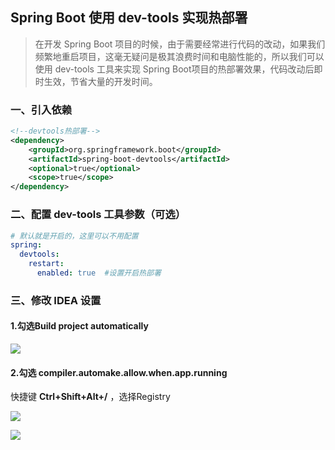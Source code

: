 ## Spring Boot 使用 dev-tools 实现热部署

> 在开发 Spring Boot 项目的时候，由于需要经常进行代码的改动，如果我们频繁地重启项目，这毫无疑问是极其浪费时间和电脑性能的，所以我们可以使用 dev-tools 工具来实现 Spring Boot项目的热部署效果，代码改动后即时生效，节省大量的开发时间。

### 一、引入依赖

```xml
<!--devtools热部署-->
<dependency>
    <groupId>org.springframework.boot</groupId>
    <artifactId>spring-boot-devtools</artifactId>
    <optional>true</optional>
    <scope>true</scope>
</dependency>
```

### 二、配置 dev-tools 工具参数（可选）

```yaml
# 默认就是开启的，这里可以不用配置
spring:
  devtools:
    restart:
      enabled: true  #设置开启热部署
```

### 三、修改 IDEA 设置

#### 1.勾选Build project automatically

![](https://gitee.com/nfLJ/Pic/raw/master/blog/20201213232002.png)

#### 2.勾选 compiler.automake.allow.when.app.running 

快捷键 **Ctrl+Shift+Alt+/** ，选择Registry

![](https://gitee.com/nfLJ/Pic/raw/master/blog/20201213231952.png)

![](https://gitee.com/nfLJ/Pic/raw/master/blog/20201213231918.png)

